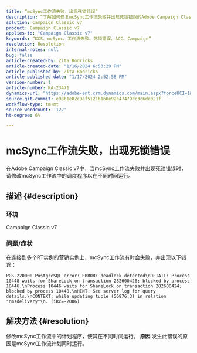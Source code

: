 ```yaml
---
title: “mcSync工作流失败，出现死锁错误”
description: “了解如何修复mcSync工作流失败并出现死锁错误的Adobe Campaign Classic问题。 在mcSynch工作流中修改计划程序。”
solution: Campaign Classic v7
product: Campaign Classic v7
applies-to: "Campaign Classic v7"
keywords: “KCS、mcSync、工作流失败、死锁错误、ACC、Campaign”
resolution: Resolution
internal-notes: null
bug: false
article-created-by: Zita Rodricks
article-created-date: "1/16/2024 6:53:29 PM"
article-published-by: Zita Rodricks
article-published-date: "1/17/2024 2:52:58 PM"
version-number: 1
article-number: KA-23471
dynamics-url: "https://adobe-ent.crm.dynamics.com/main.aspx?forceUCI=1&pagetype=entityrecord&etn=knowledgearticle&id=4133b986-a0b4-ee11-a569-6045bd006239"
source-git-commit: e98b1e02c9af5121b160e92e47479dc3c6dc021f
workflow-type: tm+mt
source-wordcount: '122'
ht-degree: 6%

---
```


# mcSync工作流失败，出现死锁错误


在Adobe Campaign Classic v7中，当mcSync工作流失败并出现死锁错误时，请修改mcSync工作流中的调度程序以在不同时间运行。

## 描述 {#description}


### <b>环境</b>

Campaign Classic v7



### <b>问题/症状</b>

在连接到多个RT实例的营销实例上，mcSync工作流有时会失败，并出现以下错误：

`PGS-220000 PostgreSQL error: ERROR: deadlock detected\nDETAIL: Process 10448 waits for ShareLock on transaction 282600426; blocked by process 10446.\nProcess 10446 waits for ShareLock on transaction 282600424; blocked by process 10448.\nHINT: See server log for query details.\nCONTEXT: while updating tuple (56876,3) in relation "nmsdelivery"\n. (iRc=-2006)`


## 解决方法 {#resolution}


修改mcSync工作流中的计划程序，使其在不同时间运行。
<b>原因</b>
发生此错误的原因是mcSync工作流计划同时运行。
